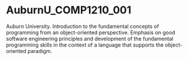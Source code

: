 # AuburnU_COMP1210_001
Auburn University.
Introduction to the fundamental concepts of programming from an object-oriented perspective. Emphasis on good software engineering principles and development of the fundamental programming skills in the context of a language that supports the object-oriented paradigm.
